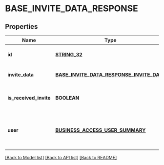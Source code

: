 # BASE_INVITE_DATA_RESPONSE

## Properties
Name | Type | Description | Notes
------------ | ------------- | ------------- | -------------
**id** | [**STRING_32**](STRING_32.md) | Unique identifier of the invite/request. | [optional] [default to null]
**invite_data** | [**BASE_INVITE_DATA_RESPONSE_INVITE_DATA**](BaseInviteDataResponse_invite_data.md) |  | [optional] [default to null]
**is_received_invite** | **BOOLEAN** | Indicates whether the invite/request was received. | [optional] [default to null]
**user** | [**BUSINESS_ACCESS_USER_SUMMARY**](BusinessAccessUserSummary.md) | Metadata for the member/partner that was sent the invite/request. | [optional] [default to null]

[[Back to Model list]](../README.md#documentation-for-models) [[Back to API list]](../README.md#documentation-for-api-endpoints) [[Back to README]](../README.md)


